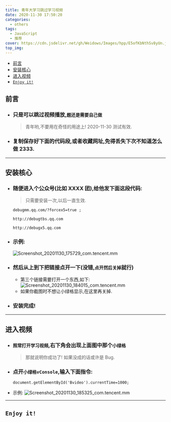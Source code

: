 ```yaml
---
title: 青年大学习跳过学习视频
date: 2020-11-30 17:50:20
categories:
  - others
tags:
  - JavaScript
  - 推荐
cover: https://cdn.jsdelivr.net/gh/Weidows/Images/hpp/E5ofKbNthSv8yUn.jpg
top_img:
---
```


<!--
 * @Author: Weidows
 * @Date: 2020-11-30 17:50:20
 * @LastEditors: Weidows
 * @LastEditTime: 2021-03-21 17:12:06
 * @FilePath: \Weidowsd:\Game\Github\Blog-private\source\_posts\others\TeenagersLearning.md
 * @Description:青年大学习
-->

- [前言](#前言)
- [安装核心](#安装核心)
- [进入视频](#进入视频)
- [`Enjoy it!`](#enjoy-it)

## 前言

- ### 只是可以跳过视频播放,`题还是需要自己做`
  > 青年哟,不要用在奇怪的用途上!
  > 2020-11-30 测试有效.
- ### 复制保存好下面的代码段,或者收藏网址,免得丢失下次不知道怎么做 2333.

---

## 安装核心

- ### 随便进入个公众号(比如 XXXX 团),给他发下面这段代码:

  > 只需要安装一次,以后一直生效.

  ```
  debugmm.qq.com/?forcex5=true ;

  http://debugtbs.qq.com

  http://debugx5.qq.com
  ```

- ### 示例:
  ![Screenshot_20201130_175729_com.tencent.mm](https://cdn.jsdelivr.net/gh/Weidows/Images/hpp/z2Epsq7kAv1NB6P.jpg)
- ### 然后从上到下把链接点开一下(没错,`点开然后关掉`就行)
  - 第三个链接需要打开一个东西,如下:
    ![Screenshot_20201130_184015_com.tencent.mm](https://cdn.jsdelivr.net/gh/Weidows/Images/hpp/UIMEakuX2x3sD1C.jpg)
  - 如果你截图时不想让小绿格显示,在这里再关掉.
- ### 安装完成!

---

## 进入视频

- ### `照常打开学习视频`,右下角会出现上面图中那个`小绿格`
  > 那就说明你成功了! 如果没成的话或许是 Bug.
- ### 点开`小绿格vConsole`,输入下面指令:

  ```
  document.getElementById('Bvideo').currentTime=1000;
  ```

- 示例:
  ![Screenshot_20201130_185325_com.tencent.mm](https://cdn.jsdelivr.net/gh/Weidows/Images/hpp/SoapzrVJ1jsbnEQ.jpg)

---

## `Enjoy it!`
